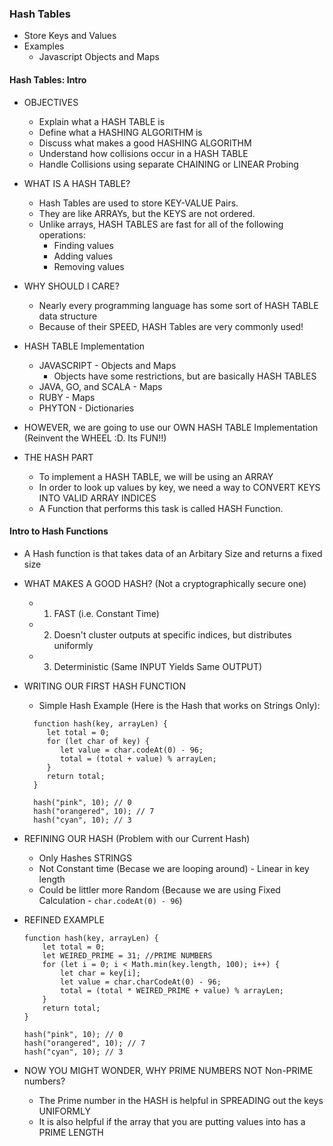 ### Hash Tables

- Store Keys and Values
- Examples
  - Javascript Objects and Maps

#### Hash Tables: Intro

- OBJECTIVES

  - Explain what a HASH TABLE is
  - Define what a HASHING ALGORITHM is
  - Discuss what makes a good HASHING ALGORITHM
  - Understand how collisions occur in a HASH TABLE
  - Handle Collisions using separate CHAINING or LINEAR Probing

- WHAT IS A HASH TABLE?

  - Hash Tables are used to store KEY-VALUE Pairs.
  - They are like ARRAYs, but the KEYS are not ordered.
  - Unlike arrays, HASH TABLES are fast for all of the following operations:
    - Finding values
    - Adding values
    - Removing values

- WHY SHOULD I CARE?

  - Nearly every programming language has some sort of HASH TABLE data structure
  - Because of their SPEED, HASH Tables are very commonly used!

- HASH TABLE Implementation

  - JAVASCRIPT - Objects and Maps
    - Objects have some restrictions, but are basically HASH TABLES
  - JAVA, GO, and SCALA - Maps
  - RUBY - Maps
  - PHYTON - Dictionaries

- HOWEVER, we are going to use our OWN HASH TABLE Implementation (Reinvent the WHEEL :D. Its FUN!!)

- THE HASH PART
  - To implement a HASH TABLE, we will be using an ARRAY
  - In order to look up values by key, we need a way to CONVERT KEYS INTO VALID ARRAY INDICES
  - A Function that performs this task is called HASH Function.

#### Intro to Hash Functions

- A Hash function is that takes data of an Arbitary Size and returns a fixed size

- WHAT MAKES A GOOD HASH? (Not a cryptographically secure one)

  - 1. FAST (i.e. Constant Time)
  - 2. Doesn't cluster outputs at specific indices, but distributes uniformly
  - 3. Deterministic (Same INPUT Yields Same OUTPUT)

- WRITING OUR FIRST HASH FUNCTION

  - Simple Hash Example (Here is the Hash that works on Strings Only):

  ```
    function hash(key, arrayLen) {
       let total = 0;
       for (let char of key) {
          let value = char.codeAt(0) - 96;
          total = (total + value) % arrayLen;
       }
       return total;
    }

    hash("pink", 10); // 0
    hash("orangered", 10); // 7
    hash("cyan", 10); // 3

  ```

- REFINING OUR HASH (Problem with our Current Hash)

  - Only Hashes STRINGS
  - Not Constant time (Becase we are looping around) - Linear in key length
  - Could be littler more Random (Because we are using Fixed Calculation - `char.codeAt(0) - 96`)

- REFINED EXAMPLE

  ```
  function hash(key, arrayLen) {
      let total = 0;
      let WEIRED_PRIME = 31; //PRIME NUMBERS
      for (let i = 0; i < Math.min(key.length, 100); i++) {
          let char = key[i];
          let value = char.charCodeAt(0) - 96;
          total = (total * WEIRED_PRIME + value) % arrayLen;
      }
      return total;
  }

  hash("pink", 10); // 0
  hash("orangered", 10); // 7
  hash("cyan", 10); // 3

  ```

- NOW YOU MIGHT WONDER, WHY PRIME NUMBERS NOT Non-PRIME numbers?
  - The Prime number in the HASH is helpful in SPREADING out the keys UNIFORMLY
  - It is also helpful if the array that you are putting values into has a PRIME LENGTH
